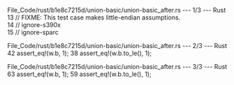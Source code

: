 File_Code/rust/b1e8c7215d/union-basic/union-basic_after.rs --- 1/3 --- Rust
13 // FIXME: This test case makes little-endian assumptions.                                                                                                   
14 // ignore-s390x                                                                                                                                             
15 // ignore-sparc                                                                                                                                             

File_Code/rust/b1e8c7215d/union-basic/union-basic_after.rs --- 2/3 --- Rust
42         assert_eq!(w.b, 1);                                                                                                                               38         assert_eq!(w.b.to_le(), 1);

File_Code/rust/b1e8c7215d/union-basic/union-basic_after.rs --- 3/3 --- Rust
63         assert_eq!(w.b, 1);                                                                                                                               59         assert_eq!(w.b.to_le(), 1);

